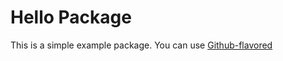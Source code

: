 # Hello Package

This is a simple example package. You can use
[Github-flavored](https://github.com/bomma-anil/hellopackage.git)